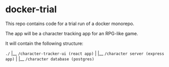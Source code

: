 # docker-trial

This repo contains code for a trial run of a docker monorepo. 

The app will be a character tracking app for an RPG-like game.

It will contain the following structure:

`./`
|__ `/character-tracker-ui (react app)`
|
|__ `/character server (express app)`
|
|__ `/character database (postgres)`

